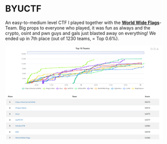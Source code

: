 # BYUCTF

An easy-to-medium level CTF I played together with the [__World Wide Flags__](https://worldwideflags.team/)-Team. Big props to everyone who played, it was fun as always and the crypto, osint and pwn guys and gals just blasted away on everything! We ended up in 7th place (out of 1230 teams, = Top 0.6%).

![scoreboard](scoreboard.png)